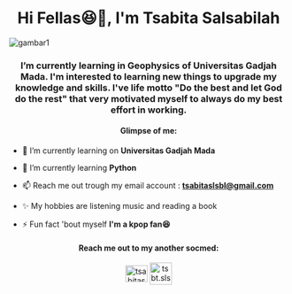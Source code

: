 <h1 align="center">Hi Fellas😆👋, I'm Tsabita Salsabilah</h1>

![gambar1](https://github.com/Geofisika-UGM/dasar-dasar-git-tsabitasalsabilah/blob/40caf7e54b32c943ad1b08116b8771d6ac46bd35/Bryce-Milky-Way-HDR-b.jpg)

<h3 align="center">I’m currently learning in Geophysics of Universitas Gadjah Mada. I'm interested to learning new things to upgrade my knowledge and skills. I've life motto "Do the best and let God do the rest" that very motivated myself to always do my best effort in working.</h3>
<h4 align="center">Glimpse of me:</h3>

- 🔭 I’m currently learning on **Universitas Gadjah Mada**

- 🌱 I’m currently learning **Python**

- 📫 Reach me out trough my email account : **tsabitaslsbl@gmail.com**

- ✨ My hobbies are listening music and reading a book

- ⚡ Fun fact 'bout myself  **I'm a kpop fan😆**

<h4 align="center">Reach me out to my another socmed:</h3>
<p align="center">
<a href="https://linkedin.com/in/tsabitasalsabilah" target="blank"><img align="center" src="https://raw.githubusercontent.com/rahuldkjain/github-profile-readme-generator/master/src/images/icons/Social/linked-in-alt.svg" alt="tsabitasalsabilah" height="30" width="40" /></a>
<a href="https://instagram.com/tsbt.slsbl" target="blank"><img align="center" src="https://raw.githubusercontent.com/rahuldkjain/github-profile-readme-generator/master/src/images/icons/Social/instagram.svg" alt="tsbt.slsbl" height="40" width="40" /></a>
</p>



